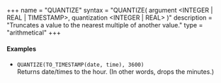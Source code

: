 +++
name = "QUANTIZE"
syntax = "QUANTIZE( argument &lt;INTEGER | REAL | TIMESTAMP&gt;, quantization &lt;INTEGER | REAL&gt; )"
description = "Truncates a value to the nearest multiple of another value."
type = "arithmetical"
+++

#### Examples
- `QUANTIZE(TO_TIMESTAMP(date, time), 3600)`  
  Returns date/times to the hour. (In other words, drops the minutes.)
